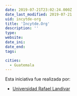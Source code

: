```yaml
---
date: 2019-07-21T23:02:24.000Z
date_last_modified: 2019-07-21
uid: incytde-org
title: 'Incytde.Org'
description: ''
type: 
website: 
date_ini: 
date_end: 
tags:

cities: 
  - Guatemala
---
```


Esta iniciativa fue realizada por:

- [Universidad Rafael Landivar](/organizaciones/universidad-rafael-landivar)
